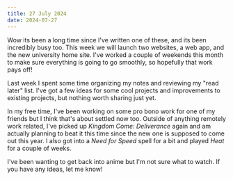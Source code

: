 ```yaml
---
title: 27 July 2024
date: 2024-07-27
---
```


Wow its been a long time since I've written one of these, and its been incredibly busy too. This week we will launch two websites, a web app, and the new university home site. I've worked a couple of weekends this month to make sure everything is going to go smoothly, so hopefully that work pays off!

Last week I spent some time organizing my notes and reviewing my "read later" list. I've got a few ideas for some cool projects and improvements to existing projects, but nothing worth sharing just yet.

In my free time, I've been working on some pro bono work for one of my friends but I think that's about settled now too. Outside of anything remotely work related, I've picked up *Kingdom Come: Deliverance* again and am actually planning to beat it this time since the new one is supposed to come out this year. I also got into a *Need for Speed* spell for a bit and played *Heat* for a couple of weeks.

I've been wanting to get back into anime but I'm not sure what to watch. If you have any ideas, let me know!
